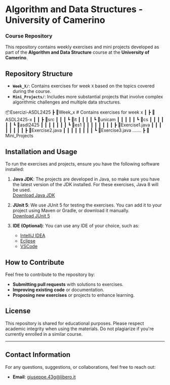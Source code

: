 # Algorithm and Data Structures - University of Camerino

### Course Repository

This repository contains weekly exercises and mini projects developed as part of the **Algorithm and Data Structure** course at the **University of Camerino**.

## Repository Structure

- **`Week_X/`**: Contains exercises for week `X` based on the topics covered during the course.
- **`Mini_Projects/`**: Includes more substantial projects that involve complex algorithmic challenges and multiple data structures.


📦Esercizi-ASDL2425
 ┣ 📂Week_x # Contains exercises for week x
 ┃ ┣ 📂ASDL2425-x
 ┃ ┃ ┣ 📂src
 ┃ ┃ ┃ ┗ 📂it
 ┃ ┃ ┃ ┃ ┗ 📂unicam
 ┃ ┃ ┃ ┃ ┃ ┗ 📂cs
 ┃ ┃ ┃ ┃ ┃ ┃ ┗ 📂asdl2425
 ┃ ┃ ┃ ┃ ┃ ┃ ┃ ┗ 📂es1
 ┃ ┃ ┃ ┃ ┃ ┃ ┃ ┃ ┣ 📜Exercise1.java
 ┃ ┃ ┃ ┃ ┃ ┃ ┃ ┃ ┣ 📜Exercise2.java
 ┃ ┃ ┃ ┃ ┃ ┃ ┃ ┃ ┗ 📜Exercise3.java .......
 ┣ 📂Mini_Projects

 
## Installation and Usage

To run the exercises and projects, ensure you have the following software installed:

1. **Java JDK**: The projects are developed in Java, so make sure you have the latest version of the JDK installed. For these exercises, Java 8 will be used.  
   [Download Java JDK](https://www.oracle.com/java/technologies/javase-jdk11-downloads.html)

2. **JUnit 5**: We use JUnit 5 for testing the exercises. You can add it to your project using Maven or Gradle, or download it manually.  
   [Download JUnit 5](https://junit.org/junit5/)

3. **IDE (Optional)**: You can use any IDE of your choice, such as:
   - [IntelliJ IDEA](https://www.jetbrains.com/idea/)
   - [Eclipse](https://www.eclipse.org/downloads/)
   - [VSCode](https://code.visualstudio.com/)

## How to Contribute

Feel free to contribute to the repository by:

- **Submitting pull requests** with solutions to exercises.
- **Improving existing code** or documentation.
- **Proposing new exercises** or projects to enhance learning.

## License

This repository is shared for educational purposes. Please respect academic integrity when using the materials. Do not plagiarize if you're currently enrolled in a similar course.

---

## Contact Information

For any questions, suggestions, or collaborations, feel free to reach out:

- **Email**: [giuseppe.43g@libero.it](mailto:giuseppe.43g@libero.it)
